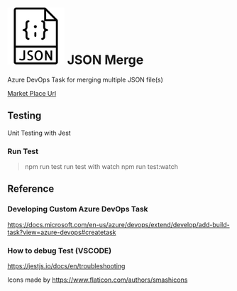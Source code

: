 
# ![alt text](./icon.png "JSON Merge") JSON Merge
Azure DevOps Task for merging multiple JSON file(s)

[Market Place Url](https://marketplace.visualstudio.com/items?itemName=RingoKamNYC.azure-dev-ops-json-merge-task)

## Testing
Unit Testing with Jest

### Run Test
> npm run test
run test with watch
> npm run test:watch

## Reference

### Developing Custom Azure DevOps Task 
https://docs.microsoft.com/en-us/azure/devops/extend/develop/add-build-task?view=azure-devops#createtask

### How to debug Test (VSCODE)
https://jestjs.io/docs/en/troubleshooting

Icons made by https://www.flaticon.com/authors/smashicons

